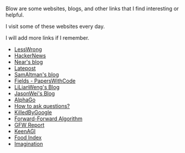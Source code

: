Blow are some websites, blogs, and other links that I find interesting or helpful.

I visit some of these websites every day.

I will add more links if I remember.

- [LessWrong](https://www.lesswrong.com/)
- [HackerNews](https://hackernews.com/)
- [Near's blog](https://near.blog/)
- [Latepost](https://www.latepost.com/)
- [SamAltman's blog](https://blog.samaltman.com/)
- [Fields - PapersWithCode](https://paperswithcode.com/sota)
- [LiLianWeng's Blog](https://lilianweng.github.io/)
- [JasonWei's Blog](https://www.jasonwei.net/blog)
- [AlphaGo](https://youtu.be/WXuK6gekU1Y?si=KWByKBIr98Z6kCWg)
- [How to ask questions?](http://www.catb.org/~esr/faqs/smart-questions.html)
- [KilledByGoogle](https://killedbygoogle.com/)
- [Forward-Forward Algorithm](https://arxiv.org/pdf/2212.13345.pdf)
- [GFW Report](https://gfw.report/)
- [KeenAGI](https://keenagi.com/)
- [Food Index](https://zh.wikipedia.org/wiki/%E8%83%B0%E5%B2%9B%E7%B4%A0%E6%8C%87%E6%95%B0)
- [Imagination](https://www.zhihu.com/question/266668858)